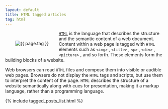 ```yaml
---
layout: default
title: HTML tagged articles
tag: html
---
```


<div style="float: left; margin: 2.0rem;">
	<img src="/public/images/{{ page.tag }}.png" style="max-width: 10rem;" alt="{{ page.tag }}" />
</div>

[`HTML`](https://www.w3.org/html/) is the language that describes the structure and the semantic content of a web document. Content within a web page is tagged with `HTML` elements such as `<img>` , `<title>` , `<p>` , `<div>` , `<picture>` , and so forth. These elements form the building blocks of a website.


Web browsers can read `HTML` files and compose them into visible or audible web pages. Browsers do not display the `HTML` tags and scripts, but use them to interpret the content of the page. `HTML` describes the structure of a website semantically along with cues for presentation, making it a markup language, rather than a programming language.

{% include tagged_posts_list.html %}



